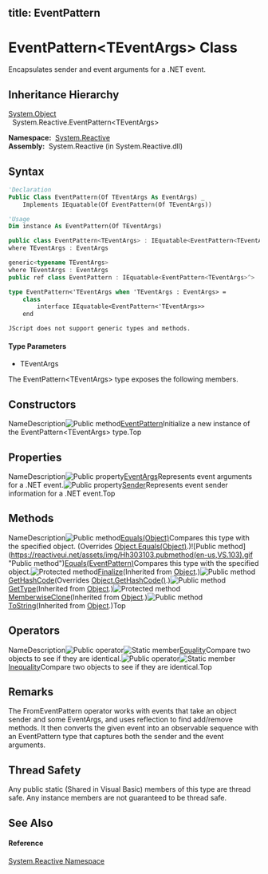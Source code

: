 title: EventPattern<TEventArgs>
---
# EventPattern\<TEventArgs\> Class

Encapsulates sender and event arguments for a .NET event.

## Inheritance Hierarchy

[System.Object](https://msdn.microsoft.com/en-us/library/e5kfa45b)  
  System.Reactive.EventPattern\<TEventArgs\>

**Namespace:**  [System.Reactive](System.Reactive/System.Reactive)  
**Assembly:**  System.Reactive (in System.Reactive.dll)

## Syntax

```vb
'Declaration
Public Class EventPattern(Of TEventArgs As EventArgs) _
    Implements IEquatable(Of EventPattern(Of TEventArgs))
```

```vb
'Usage
Dim instance As EventPattern(Of TEventArgs)
```

```csharp
public class EventPattern<TEventArgs> : IEquatable<EventPattern<TEventArgs>>
where TEventArgs : EventArgs
```

```c++
generic<typename TEventArgs>
where TEventArgs : EventArgs
public ref class EventPattern : IEquatable<EventPattern<TEventArgs>^>
```

```fsharp
type EventPattern<'TEventArgs when 'TEventArgs : EventArgs> =  
    class
        interface IEquatable<EventPattern<'TEventArgs>>
    end
```

```jscript
JScript does not support generic types and methods.
```

#### Type Parameters

- TEventArgs

The EventPattern\<TEventArgs\> type exposes the following members.

## Constructors

NameDescription![Public method](https://reactiveui.net/assets/img/Hh303103.pubmethod(en-us,VS.103).gif "Public method")[EventPattern<TEventArgs>](https://msdn.microsoft.com/en-us/library/m:system.reactive.eventpattern%601.#ctor(system.object%2c%600)(v=VS.103))Initialize a new instance of the EventPattern<TEventArgs> type.Top

## Properties

NameDescription![Public property](https://reactiveui.net/assets/img/Hh211972.pubproperty(en-us,VS.103).gif "Public property")[EventArgs](EventArgs/EventPattern(TEventArgs).EventArgs)Represents event arguments for a .NET event.![Public property](https://reactiveui.net/assets/img/Hh211972.pubproperty(en-us,VS.103).gif "Public property")[Sender](Sender/EventPattern(TEventArgs).Sender)Represents event sender information for a .NET event.Top

## Methods

NameDescription![Public method](https://reactiveui.net/assets/img/Hh303103.pubmethod(en-us,VS.103).gif "Public method")[Equals(Object)](https://msdn.microsoft.com/en-us/library/m:system.reactive.eventpattern%601.equals(system.object)(v=VS.103))Compares this type with the specified object. (Overrides [Object.Equals(Object)](https://msdn.microsoft.com/en-us/library/m:system.object.equals(system.object)(v=VS.103)).)![Public method](https://reactiveui.net/assets/img/Hh303103.pubmethod(en-us,VS.103).gif "Public method")[Equals(EventPattern<TEventArgs>)](https://msdn.microsoft.com/en-us/library/m:system.reactive.eventpattern%601.equals(system.reactive.eventpattern%7b%600%7d)(v=VS.103))Compares this type with the specified object.![Protected method](https://reactiveui.net/assets/img/Hh303103.protmethod(en-us,VS.103).gif "Protected method")[Finalize](https://msdn.microsoft.com/en-us/library/4k87zsw7)(Inherited from [Object](https://msdn.microsoft.com/en-us/library/e5kfa45b).)![Public method](https://reactiveui.net/assets/img/Hh303103.pubmethod(en-us,VS.103).gif "Public method")[GetHashCode](GetHashCode/EventPattern(TEventArgs).GetHashCode)(Overrides [Object.GetHashCode()](https://msdn.microsoft.com/en-us/library/zdee4b3y).)![Public method](https://reactiveui.net/assets/img/Hh303103.pubmethod(en-us,VS.103).gif "Public method")[GetType](https://msdn.microsoft.com/en-us/library/dfwy45w9)(Inherited from [Object](https://msdn.microsoft.com/en-us/library/e5kfa45b).)![Protected method](https://reactiveui.net/assets/img/Hh303103.protmethod(en-us,VS.103).gif "Protected method")[MemberwiseClone](https://msdn.microsoft.com/en-us/library/57ctke0a)(Inherited from [Object](https://msdn.microsoft.com/en-us/library/e5kfa45b).)![Public method](https://reactiveui.net/assets/img/Hh303103.pubmethod(en-us,VS.103).gif "Public method")[ToString](https://msdn.microsoft.com/en-us/library/7bxwbwt2)(Inherited from [Object](https://msdn.microsoft.com/en-us/library/e5kfa45b).)Top

## Operators

NameDescription![Public operator](https://reactiveui.net/assets/img/Hh229204.puboperator(en-us,VS.103).gif "Public operator")![Static member](https://reactiveui.net/assets/img/Hh244319.static(en-us,VS.103).gif "Static member")[Equality](https://msdn.microsoft.com/en-us/library/m:system.reactive.eventpattern%601.op_equality(system.reactive.eventpattern%7b%600%7d%2csystem.reactive.eventpattern%7b%600%7d)(v=VS.103))Compare two objects to see if they are identical.![Public operator](https://reactiveui.net/assets/img/Hh229204.puboperator(en-us,VS.103).gif "Public operator")![Static member](https://reactiveui.net/assets/img/Hh244319.static(en-us,VS.103).gif "Static member")[Inequality](https://msdn.microsoft.com/en-us/library/m:system.reactive.eventpattern%601.op_inequality(system.reactive.eventpattern%7b%600%7d%2csystem.reactive.eventpattern%7b%600%7d)(v=VS.103))Compare two objects to see if they are identical.Top

## Remarks

The FromEventPattern operator works with events that take an object sender and some EventArgs, and uses reflection to find add/remove methods. It then converts the given event into an observable sequence with an EventPattern type that captures both the sender and the event arguments.

## Thread Safety

Any public static (Shared in Visual Basic) members of this type are thread safe. Any instance members are not guaranteed to be thread safe.

## See Also

#### Reference

[System.Reactive Namespace](System.Reactive/System.Reactive)

